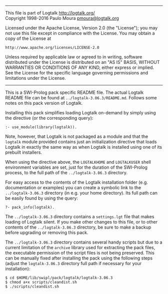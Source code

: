 ________________________________________________________________________

This file is part of Logtalk <http://logtalk.org/>  
Copyright 1998-2016 Paulo Moura <pmoura@logtalk.org>

Licensed under the Apache License, Version 2.0 (the "License");
you may not use this file except in compliance with the License.
You may obtain a copy of the License at

    http://www.apache.org/licenses/LICENSE-2.0

Unless required by applicable law or agreed to in writing, software
distributed under the License is distributed on an "AS IS" BASIS,
WITHOUT WARRANTIES OR CONDITIONS OF ANY KIND, either express or implied.
See the License for the specific language governing permissions and
limitations under the License.
________________________________________________________________________


This is a SWI-Prolog pack specific README file. The actual Logtalk
README file can be found at `../logtalk-3.06.3/README.md`. Follows
some notes on this pack version of Logtalk.

Installing this pack simplifies loading Logtalk on-demand by simply
using the directive (or the corresponding query):

	:- use_module(library(logtalk)).

Note, however, that Logtalk is not packaged as a module and that the
`logtalk` module provided contains just an initialization directive
that loads Logtalk in exactly the same way as when Logtalk is installed
using one of its prebuilt installers.

When using the directive above, the `LOGTALKHOME` and `LOGTALKUSER`
shell environment variables are set, just for the duration of the
SWI-Prolog process, to the full path of the `../logtalk-3.06.3`
directory.

For easy access to the contents of the Logtalk installation folder
(e.g. documentation or examples) you can create a symbolic link to the
`../logtalk-3.06.3` directory (in e.g. your home directory). Its full
path can be easily found by using the query:

	?- pack_info(logtalk).

The `../logtalk-3.06.3` directory contains a `settings.lgt` file that
makes loading of Logtalk silent. If you make other changes to this file,
or to other contents of the `../logtalk-3.06.3` directory, be sure to
make a backup before upgrading or removing this pack.

The `../logtalk-3.06.3` directory contains several handy scripts but due
to a current limitation of the `archive` library used for extracting the
pack files, the executable permission of the script files is not being
preserved. This can be manually fixed after installing the pack using
the following steps (adjust the `logtalk-3.06.3` directory full path if
necessary for your installation):

	$ cd $HOME/lib/swipl/pack/logtalk/logtalk-3.06.3
	$ chmod a+x scripts/cleandist.sh
	$ ./scripts/cleandist.sh
